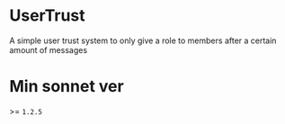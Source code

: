 # UserTrust
A simple user trust system to only give a role to members after a certain amount of messages
# Min sonnet ver
\>= `1.2.5`
